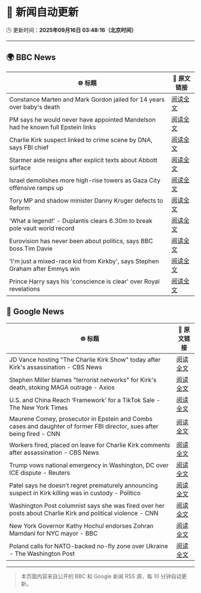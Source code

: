 # 🧠 新闻自动更新

🕒 更新时间：**2025年09月16日 03:48:16（北京时间）**

---

## 🌍 BBC News

| 🌐 标题 | 🔗 原文链接 |
|--------|-------------|
| Constance Marten and Mark Gordon jailed for 14 years over baby's death | [阅读全文](https://www.bbc.com/news/articles/c931yq8lz19o?at_medium=RSS&at_campaign=rss) |
| PM says he would never have appointed Mandelson had he known full Epstein links | [阅读全文](https://www.bbc.com/news/articles/cx25xn2e8zqo?at_medium=RSS&at_campaign=rss) |
| Charlie Kirk suspect linked to crime scene by DNA, says FBI chief | [阅读全文](https://www.bbc.com/news/articles/c203qgn61geo?at_medium=RSS&at_campaign=rss) |
| Starmer aide resigns after explicit texts about Abbott surface | [阅读全文](https://www.bbc.com/news/articles/ckgy79yr74do?at_medium=RSS&at_campaign=rss) |
| Israel demolishes more high-rise towers as Gaza City offensive ramps up | [阅读全文](https://www.bbc.com/news/videos/cr5q8mj6nrvo?at_medium=RSS&at_campaign=rss) |
| Tory MP and shadow minister Danny Kruger defects to Reform | [阅读全文](https://www.bbc.com/news/articles/ce802dmgnyro?at_medium=RSS&at_campaign=rss) |
| 'What a legend!' - Duplantis clears 6.30m to break pole vault world record | [阅读全文](https://www.bbc.com/sport/athletics/videos/c237mlvl845o?at_medium=RSS&at_campaign=rss) |
| Eurovision has never been about politics, says BBC boss Tim Davie | [阅读全文](https://www.bbc.com/news/articles/cp8jd108e3qo?at_medium=RSS&at_campaign=rss) |
| 'I'm just a mixed-race kid from Kirkby', says Stephen Graham after Emmys win | [阅读全文](https://www.bbc.com/news/articles/cx2rjgdwweyo?at_medium=RSS&at_campaign=rss) |
| Prince Harry says his 'conscience is clear' over Royal revelations | [阅读全文](https://www.bbc.com/news/articles/cg7d27l929mo?at_medium=RSS&at_campaign=rss) |

## 📰 Google News

| 🌐 标题 | 🔗 原文链接 |
|--------|-------------|
| JD Vance hosting "The Charlie Kirk Show" today after Kirk's assassination - CBS News | [阅读全文](https://news.google.com/rss/articles/CBMihgFBVV95cUxPWG5EVU5IY3RTUV9kbS1vYjR1M2ZsTWJLNGdscWRJM3VkTFM1NnI0MFhuWm43M2VJUVA4RUE0a3dxRmhuWHhDdTYwaENURDI2aDEwSjdBMF9ZWXBUVE9IbXNPVjIxTXBYTF9BQi11VFhWZzVkOHl4S1JoNHhEMUI2MVgzTDB5UdIBiwFBVV95cUxPbGRzUkFHWVVJMzJ6Ymt2STVvMkRrck4wekFncGRqb3l6OEg0cG8xLTBkNWltWmFVeVp6Q3V2V0NRN2pONVhfcnQ3ejlLZFdCcUNnNVVPQV9VRjdsbXZPaGVZV2xfZGswNkNDbDlFVEp6MUJKTHFxaTV2cXVWcldySXdHY3dUWlJZekQ4?oc=5) |
| Stephen Miller blames "terrorist networks" for Kirk's death, stoking MAGA outrage - Axios | [阅读全文](https://news.google.com/rss/articles/CBMimwFBVV95cUxQb1RiaVpxdEFXTUtMejI1MWR4bzI5ZkNkOWZZbzlxZjVtZXpkcWR1XzVHRWdmQTV2LThSMk1fVWdsdzMwMkRDM1djRm9EQi1WZkRWMUlPcGQxaUJLRTZ5QnFQUk53d1VGTmwySTB6Y1V6YUJxdTRfVWJoUDFNOEFuNTBwNDRGVXIyV2k3V1JFdk9xWUg1OTVNdnQwSQ?oc=5) |
| U.S. and China Reach ‘Framework’ for a TikTok Sale - The New York Times | [阅读全文](https://news.google.com/rss/articles/CBMijAFBVV95cUxQalZWTDljd0UweVpndXVHQ21JRWI4TUpCeUtYRWY3b1NLR0JibWU0NFdtWVpUanBiR1dxRE8tOGdKZnVMQlZQSlFMd1MxOEJRSlNnaHFnSWFuczFpcGlwYk5rMXhiUmZqUVVCVy1uUmw0b0Uxdkg0ZDdWaUtURHFUaThpZUhLU293RjFFSQ?oc=5) |
| Maurene Comey, prosecutor in Epstein and Combs cases and daughter of former FBI director, sues after being fired - CNN | [阅读全文](https://news.google.com/rss/articles/CBMihwFBVV95cUxPdVFSUzlUR18zdklkN1pxeS1QTGhIUGREWkI2VjZWS0FJV2ZnTk5FcXVRb1p1ckhpTjJIeTFoV0hxblpPTksyeHZmOFhldXJrbVNOWmFlMUZwYmhScmtydm1mLW0xT0tGOURxb3hBM2tzcHc2dlJBbHBtNGVwLTFpVDUxd3ZiSVE?oc=5) |
| Workers fired, placed on leave for Charlie Kirk comments after assassination - CBS News | [阅读全文](https://news.google.com/rss/articles/CBMidkFVX3lxTFBpd19GNnpsdm81aDFSWXNqeEtENHpIT2hDSC1pWFNDS0NoSGpwV1JaYzhZSU9yRHpCLS1DQmNfM1VrVEYxNWNLM2ZXRnVjdkpidnRVenRicmctN0Zqai1iRE5hRzhrS3BjOXg1c1BtZlV3WDl6UGfSAXtBVV95cUxNb0ZQdW95RWFaeTlaLTVxTi1yZnlkVlZNQWFzbVc4TVptNTVzX3hWWlduU2Y5dG1KeWZLdTlLNmxBa0htOGxXM2EwLVlrdGtXQzVYSjZlbTZZT0VXc0s2T295RE1NM3lQT184SUJtZnY5d1VHYjk0V21qeHc?oc=5) |
| Trump vows national emergency in Washington, DC over ICE dispute - Reuters | [阅读全文](https://news.google.com/rss/articles/CBMiqAFBVV95cUxOcC0za0RPUVJVSEtVaXVQa3RTOHR2QUhYWnB5eWxBT2JwLUdSdWJYd1VrQ2ozVmVwMGoxcTRYRjl2dFJjVEtlMUNyS1N4NkFwUlctT29ueV9jLVQ4S0VrUFNpY1Rud0tsSzlnbjlJVjJlLWdETE5QcXlhcVNveDNPVTBYakZ4anR0SUIyMWM3Z0hZZkV3V0VrR1lVbFU2ZGhVMm9GcUVZUGg?oc=5) |
| Patel says he doesn’t regret prematurely announcing suspect in Kirk killing was in custody - Politico | [阅读全文](https://news.google.com/rss/articles/CBMiqwFBVV95cUxQcHlhZFd5U2tiUzZTX3V6d3llQ0l4M1J4VGJDTXFTd3Uzdlo5NXZzVVpzb1c0d2xKMnIxbFFzLVQ0TjNKYUJheFo0b2txUU50aEotQ25oV0lCMllvQy1kV3NLSk9uSU5wS3AzMFJvWFV4QmhPNVkzbFB6ZFlJbFdMcFZvNlQxa09zU0JUdmpGRFp3STJtbTNlSHV4UFZsRy1iVUNIR2RBYlNNVE0?oc=5) |
| Washington Post columnist says she was fired over her posts about Charlie Kirk and political violence - CNN | [阅读全文](https://news.google.com/rss/articles/CBMingFBVV95cUxObGJJOXJRaVdXOUN0NnNPcS1zN3dlZUJDNHRwMFpZeFhtaV82WUtNb3ZOSnpiZVl3MGx1b2FLZkwxa0M0dmJPb190U2pUd2JTaFhLM3FuM01KZnpkZ2RqUDBZZjNpckVtWWVnN0JzdWVKMm56elJmV1lDUldoSGs4Y1JFR0Jfc0hncWtEdHFxTG9mWnZOMWdWWGFMRm9UZw?oc=5) |
| New York Governor Kathy Hochul endorses Zohran Mamdani for NYC mayor - BBC | [阅读全文](https://news.google.com/rss/articles/CBMiWkFVX3lxTE9NeWhwZ1dOLTBRRGJmN24xTkYtWFBuUlpGSzVBY1pzS2pmM09Rb0pkMzhlb1RHMTlpb1BxZXNwVEhCTVhtTDN4SHFvdDlpalZmMWlNWi0xTkVVZw?oc=5) |
| Poland calls for NATO-backed no-fly zone over Ukraine - The Washington Post | [阅读全文](https://news.google.com/rss/articles/CBMiigFBVV95cUxNS04ybnFQeWc0ZWtxSV9PYjRFOUl5VWYtbVpLb01DN3pRNEg4OWhkYWdTQkhHTElLd2R1dE1ULUhTV3RYLXI4NUdmaUF0QWltNFF1THBUTlNEZlJOVE1kb1VQdWFrYUtGc2VURHNjcFkzQ2tEd3ZVeVYtRVY4M0c3c0tnMkVfb3NQM2c?oc=5) |

---
> 本页面内容来自公开的 BBC 和 Google 新闻 RSS 源，每 10 分钟自动更新。